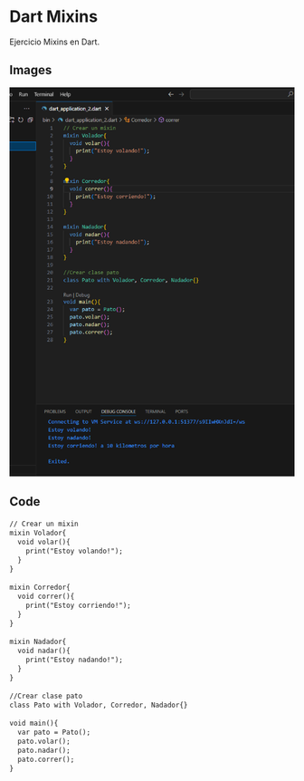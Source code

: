 # Dart Mixins

Ejercicio Mixins en Dart.

## Images

![Mixins.](./Mixins.PNG)


## Code

```
// Crear un mixin
mixin Volador{
  void volar(){
    print("Estoy volando!");
  }
}

mixin Corredor{
  void correr(){
    print("Estoy corriendo!");
  }
}

mixin Nadador{
  void nadar(){
    print("Estoy nadando!");
  }
}

//Crear clase pato
class Pato with Volador, Corredor, Nadador{}

void main(){
  var pato = Pato();
  pato.volar();
  pato.nadar();
  pato.correr();
}
```